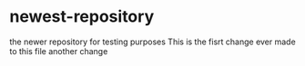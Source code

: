 # newest-repository
the newer repository for testing purposes
This is the fisrt change ever made to this file another change
